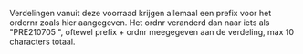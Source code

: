 Verdelingen vanuit deze voorraad krijgen allemaal een prefix voor het ordernr zoals hier aangegeven. Het ordnr veranderd dan naar iets als "PRE210705 ", oftewel prefix + ordnr meegegeven aan de verdeling, max 10 characters totaal.